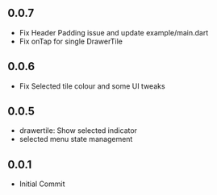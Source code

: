 ## 0.0.7

*  Fix Header Padding issue and update example/main.dart 
*  Fix onTap for single DrawerTile  

## 0.0.6

* Fix Selected tile colour and some UI tweaks 

## 0.0.5

* drawertile: Show selected indicator
* selected menu state management 

## 0.0.1

* Initial Commit
